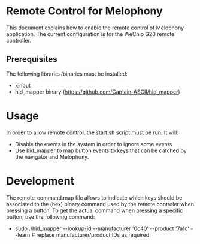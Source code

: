 
# Remote Control for Melophony

This document explains how to enable the remote control of Melophony application.
The current configuration is for the WeChip G20 remote controller.

## Prerequisites

The following libraries/binaries must be installed:

* xinput
* hid_mapper binary (https://github.com/Captain-ASCII/hid_mapper)

# Usage

In order to allow remote control, the start.sh script must be run. It will:

* Disable the events in the system in order to ignore some events
* Use hid_mapper to map button events to keys that can be catched by the navigator and Melophony.

# Development

The remote_command.map file allows to indicate which keys should be associated to the (hex) binary command used by the remote controler when pressing a button.
To get the actual command when pressing a specific button, use the following command:

* sudo ./hid_mapper --lookup-id --manufacturer '0c40' --product '7a1c' --learn # replace manufacturer/product IDs as required